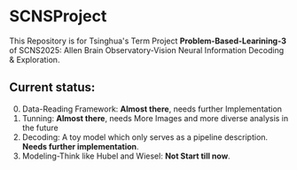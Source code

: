 # SCNSProject

This Repository is for Tsinghua's Term Project **Problem-Based-Learining-3** of SCNS2025: Allen Brain Observatory-Vision Neural Information Decoding & Exploration.

## Current status:

0. Data-Reading Framework: **Almost there**, needs further Implementation
1. Tunning: **Almost there**, needs More Images and more diverse analysis in the future
2. Decoding: A toy model which only serves as a pipeline description. **Needs further implementation**.
3. Modeling-Think like Hubel and Wiesel: **Not Start till now**.
